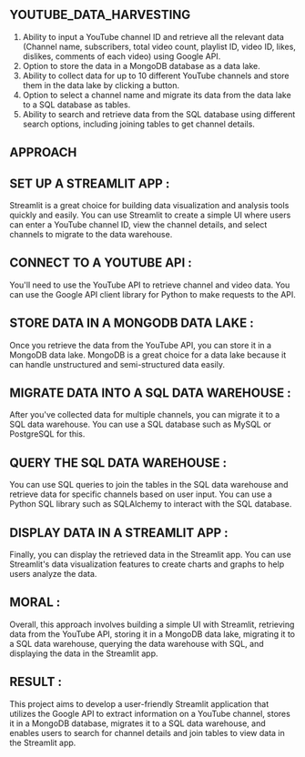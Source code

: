 ## YOUTUBE_DATA_HARVESTING
 1. Ability to input a YouTube channel ID and retrieve all the relevant data (Channel name, subscribers, total video count, playlist ID, video ID, likes, dislikes, comments of each video) using Google API.
 2. Option to store the data in a MongoDB database as a data lake.
 3. Ability to collect data for up to 10 different YouTube channels and store them in the data lake by clicking a button.
 4. Option to select a channel name and migrate its data from the data lake to a SQL database as tables.
 5. Ability to search and retrieve data from the SQL database using different search options, including joining tables to get channel details.

## APPROACH
## SET UP A STREAMLIT APP : 
   Streamlit is a great choice for building data visualization and analysis tools quickly and easily. You can use Streamlit to create a simple UI where users can enter a YouTube channel ID, view the channel details, and select channels to migrate to the data warehouse.

## CONNECT TO A YOUTUBE API :
   You'll need to use the YouTube API to retrieve channel and video data. You can use the Google API client library for Python to make requests to the API.

## STORE DATA IN A MONGODB DATA LAKE :
   Once you retrieve the data from the YouTube API, you can store it in a MongoDB data lake. MongoDB is a great choice for a data lake because it can handle unstructured and semi-structured data easily.

## MIGRATE DATA INTO A SQL DATA WAREHOUSE :
   After you've collected data for multiple channels, you can migrate it to a SQL data warehouse. You can use a SQL database such as MySQL or PostgreSQL for this.
   
## QUERY THE SQL DATA WAREHOUSE : 
   You can use SQL queries to join the tables in the SQL data warehouse and retrieve data for specific channels based on user input. You can use a Python SQL library such as SQLAlchemy to interact with the SQL database.

## DISPLAY DATA IN A STREAMLIT APP :
   Finally, you can display the retrieved data in the Streamlit app. You can use Streamlit's data visualization features to create charts and graphs to help users analyze the data.

## MORAL :
   Overall, this approach involves building a simple UI with Streamlit, retrieving data from the YouTube API, storing it in a MongoDB data lake, migrating it to a SQL data warehouse, querying the data warehouse with SQL, and displaying the data in the Streamlit app.

## RESULT :
   This project aims to develop a user-friendly Streamlit application that utilizes the Google API to extract information on a YouTube channel, stores it in a MongoDB database, migrates it to a SQL data warehouse, and enables users to search for channel details and join tables to view data in the Streamlit app.

    

